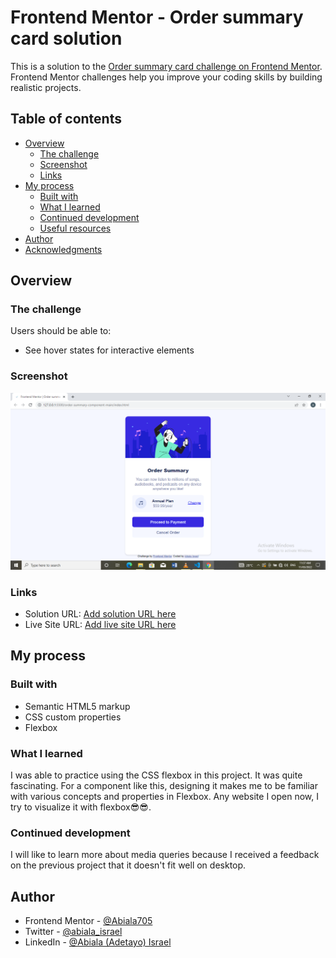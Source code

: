 # Frontend Mentor - Order summary card solution

This is a solution to the [Order summary card challenge on Frontend Mentor](https://www.frontendmentor.io/challenges/order-summary-component-QlPmajDUj). Frontend Mentor challenges help you improve your coding skills by building realistic projects.

## Table of contents

- [Overview](#overview)
  - [The challenge](#the-challenge)
  - [Screenshot](#screenshot)
  - [Links](#links)
- [My process](#my-process)
  - [Built with](#built-with)
  - [What I learned](#what-i-learned)
  - [Continued development](#continued-development)
  - [Useful resources](#useful-resources)
- [Author](#author)
- [Acknowledgments](#acknowledgments)

## Overview

### The challenge

Users should be able to:

- See hover states for interactive elements

### Screenshot

![](./Order-screenshot.png)

### Links

- Solution URL: [Add solution URL here](https://your-solution-url.com)
- Live Site URL: [Add live site URL here](https://your-live-site-url.com)

## My process

### Built with

- Semantic HTML5 markup
- CSS custom properties
- Flexbox

### What I learned

I was able to practice using the CSS flexbox in this project. It was quite fascinating. For a component like this, designing it makes me to be familiar with various concepts and properties in Flexbox. Any website I open now, I try to visualize it with flexbox😎😎.

### Continued development

I will like to learn more about media queries because I received a feedback on the previous project that it doesn't fit well on desktop.

## Author

- Frontend Mentor - [@Abiala705](https://www.frontendmentor.io/profile/Abiala705)
- Twitter - [@abiala_israel](https://www.twitter.com/abiala_israel)
- LinkedIn - [@Abiala (Adetayo) Israel](https://www.linkedin.com/in/abiala-israel)
